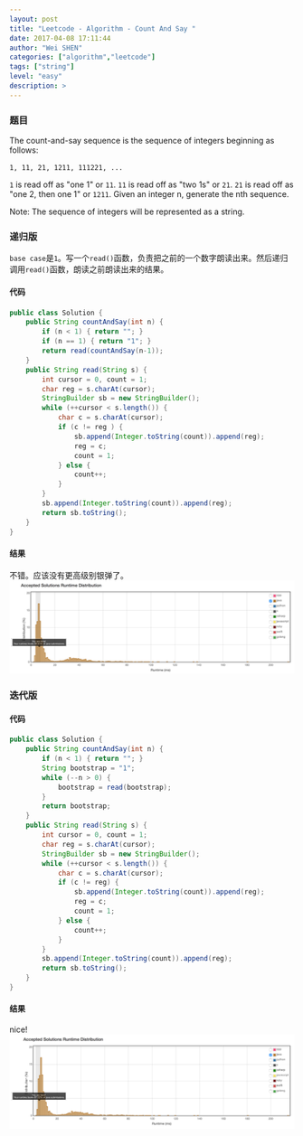 ```yaml
---
layout: post
title: "Leetcode - Algorithm - Count And Say "
date: 2017-04-08 17:11:44
author: "Wei SHEN"
categories: ["algorithm","leetcode"]
tags: ["string"]
level: "easy"
description: >
---
```


### 题目
The count-and-say sequence is the sequence of integers beginning as follows:
```
1, 11, 21, 1211, 111221, ...
```

`1` is read off as "one 1" or `11`.
`11` is read off as "two 1s" or `21`.
`21` is read off as "one 2, then one 1" or `1211`.
Given an integer n, generate the nth sequence.

Note: The sequence of integers will be represented as a string.

### 递归版
`base case`是`1`。写一个`read()`函数，负责把之前的一个数字朗读出来。然后递归调用`read()`函数，朗读之前朗读出来的结果。

#### 代码
```java
public class Solution {
    public String countAndSay(int n) {
        if (n < 1) { return ""; }
        if (n == 1) { return "1"; }
        return read(countAndSay(n-1));
    }
    public String read(String s) {
        int cursor = 0, count = 1;
        char reg = s.charAt(cursor);
        StringBuilder sb = new StringBuilder();
        while (++cursor < s.length()) {
            char c = s.charAt(cursor);
            if (c != reg ) {
                sb.append(Integer.toString(count)).append(reg);
                reg = c;
                count = 1;
            } else {
                count++;
            }
        }
        sb.append(Integer.toString(count)).append(reg);
        return sb.toString();
    }
}
```

#### 结果
不错。应该没有更高级别银弹了。
![count-and-say-1](/images/leetcode/count-and-say-1.png)


### 迭代版

#### 代码
```java
public class Solution {
    public String countAndSay(int n) {
        if (n < 1) { return ""; }
        String bootstrap = "1";
        while (--n > 0) {
            bootstrap = read(bootstrap);
        }
        return bootstrap;
    }
    public String read(String s) {
        int cursor = 0, count = 1;
        char reg = s.charAt(cursor);
        StringBuilder sb = new StringBuilder();
        while (++cursor < s.length()) {
            char c = s.charAt(cursor);
            if (c != reg) {
                sb.append(Integer.toString(count)).append(reg);
                reg = c;
                count = 1;
            } else {
                count++;
            }
        }
        sb.append(Integer.toString(count)).append(reg);
        return sb.toString();
    }
}
```

#### 结果
nice!
![count-and-say-2](/images/leetcode/count-and-say-2.png)
